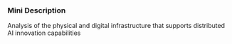 ### Mini Description

Analysis of the physical and digital infrastructure that supports distributed AI innovation capabilities
